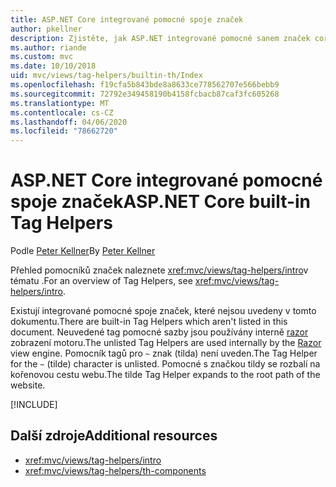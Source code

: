```yaml
---
title: ASP.NET Core integrované pomocné spoje značek
author: pkellner
description: Zjistěte, jak ASP.NET integrované pomocné sanem značek core zvyšují vaši produktivitu.
ms.author: riande
ms.custom: mvc
ms.date: 10/10/2018
uid: mvc/views/tag-helpers/builtin-th/Index
ms.openlocfilehash: f19cfa5b843bde8a8633ce778562707e566bebb9
ms.sourcegitcommit: 72792e349458190b4158fcbacb87caf3fc605268
ms.translationtype: MT
ms.contentlocale: cs-CZ
ms.lasthandoff: 04/06/2020
ms.locfileid: "78662720"
---
```

# <a name="aspnet-core-built-in-tag-helpers"></a><span data-ttu-id="aef38-103">ASP.NET Core integrované pomocné spoje značek</span><span class="sxs-lookup"><span data-stu-id="aef38-103">ASP.NET Core built-in Tag Helpers</span></span>

<span data-ttu-id="aef38-104">Podle [Peter Kellner](https://peterkellner.net)</span><span class="sxs-lookup"><span data-stu-id="aef38-104">By [Peter Kellner](https://peterkellner.net)</span></span>

<span data-ttu-id="aef38-105">Přehled pomocníků značek naleznete <xref:mvc/views/tag-helpers/intro>v tématu .</span><span class="sxs-lookup"><span data-stu-id="aef38-105">For an overview of Tag Helpers, see <xref:mvc/views/tag-helpers/intro>.</span></span>

<span data-ttu-id="aef38-106">Existují integrované pomocné spoje značek, které nejsou uvedeny v tomto dokumentu.</span><span class="sxs-lookup"><span data-stu-id="aef38-106">There are built-in Tag Helpers which aren't listed in this document.</span></span> <span data-ttu-id="aef38-107">Neuvedené tag pomocné sazby jsou používány interně [razor](xref:mvc/views/razor) zobrazení motoru.</span><span class="sxs-lookup"><span data-stu-id="aef38-107">The unlisted Tag Helpers are used internally by the [Razor](xref:mvc/views/razor) view engine.</span></span> <span data-ttu-id="aef38-108">Pomocník tagů pro `~` znak (tilda) není uveden.</span><span class="sxs-lookup"><span data-stu-id="aef38-108">The Tag Helper for the `~` (tilde) character is unlisted.</span></span> <span data-ttu-id="aef38-109">Pomocné s značkou tildy se rozbalí na kořenovou cestu webu.</span><span class="sxs-lookup"><span data-stu-id="aef38-109">The tilde Tag Helper expands to the root path of the website.</span></span>

[!INCLUDE[](~/includes/built-in-TH.md)]

## <a name="additional-resources"></a><span data-ttu-id="aef38-110">Další zdroje</span><span class="sxs-lookup"><span data-stu-id="aef38-110">Additional resources</span></span>

* <xref:mvc/views/tag-helpers/intro>
* <xref:mvc/views/tag-helpers/th-components>
